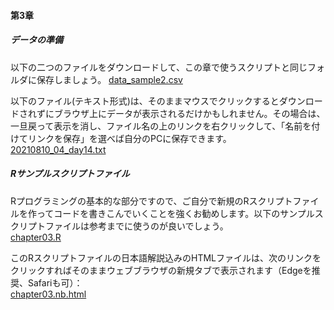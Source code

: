 #### 第3章
##### データの準備
以下の二つのファイルをダウンロードして、この章で使うスクリプトと同じフォルダに保存しましょう。
[data_sample2.csv](./data_sample2.csv)<br>

以下のファイル(テキスト形式)は、そのままマウスでクリックするとダウンロードされずにブラウザ上にデータが表示されるだけかもしれません。その場合は、一旦戻って表示を消し、ファイル名の上のリンクを右クリックして、「名前を付けてリンクを保存」を選べば自分のPCに保存できます。
[20210810_04_day14.txt](./20210810_04_day14.txt)
<br>

##### Rサンプルスクリプトファイル
Rプログラミングの基本的な部分ですので、ご自分で新規のRスクリプトファイルを作ってコードを書きこんでいくことを強くお勧めします。以下のサンプルスクリプトファイルは参考までに使うのが良いでしょう。<br>
[chapter03.R](./chapter03.R)

このRスクリプトファイルの日本語解説込みのHTMLファイルは、次のリンクをクリックすればそのままウェブブラウザの新規タブで表示されます（Edgeを推奨、Safariも可）：<br>
<a href="./chapter03.nb.html" target="_blank" rel="noopener noreferrer">chapter03.nb.html</a><br>
